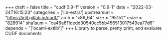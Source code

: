 +++
draft = false
title = "cudf 0.9-1"
version = "0.9-1"
date = "2022-03-24T16:15:23"
categories = ['lib-extra']
upstreamurl = "https://irill.gitlab.io/cudf/"
arch = "x86_64"
size = "95152"
usize = "828914"
sha1sum = "ca46a6f1dedd30540cc5bb456513017549ea77d6"
depends = "['ocaml-extlib']"
+++
Library to parse, pretty print, and evaluate CUDF documents